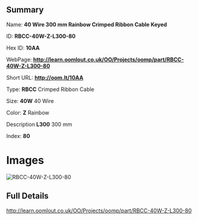 

## Summary
 
Name: __40 Wire 300 mm Rainbow Crimped Ribbon Cable Keyed__

ID: __RBCC-40W-Z-L300-80__

Hex ID: __10AA__

WebPage: __http://learn.oomlout.co.uk/OO/Projects/oomp/part/RBCC-40W-Z-L300-80__

Short URL: __http://oom.lt/10AA__


Type: __RBCC__ Crimped Ribbon Cable 

Size: __40W__ 40 Wire 

Color: __Z__ Rainbow 

Description __L300__ 300 mm 

Index: __80__


 # Images
![RBCC-40W-Z-L300-80](http://oomlout.com/oomp-gen/parts/RBCC-40W-Z-L300-80/RBCC-40W-Z-L300-80_420.jpg)



 ## Full Details

 http://learn.oomlout.co.uk/OO/Projects/oomp/part/RBCC-40W-Z-L300-80














